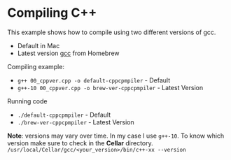 # Compiling C++

This example shows how to compile using two different versions of gcc.
* Default in Mac
* Latest version [gcc](https://formulae.brew.sh/formula/gcc) from Homebrew

Compiling example:
* `g++ 00_cppver.cpp -o default-cppcpmpiler` - Default 
* `g++-10 00_cppver.cpp -o brew-ver-cppcpmpiler` - Latest Version

Running code
* `./default-cppcpmpiler` - Default 
* `./brew-ver-cppcpmpiler` - Latest Version

**Note**: versions may vary over time. In my case I use `g++-10`. To know which version make sure to check in the **Cellar** directory.
`/usr/local/Cellar/gcc/<your_version>/bin/c++-xx --version`